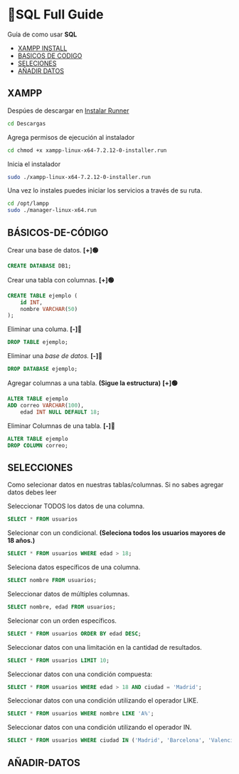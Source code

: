 
# 💉SQL Full Guide 

Guía de como usar **SQL**
- [XAMPP INSTALL](#XAMPP)
- [BASICOS DE CODIGO](#BÁSICOS-DE-CÓDIGO)
- [SELECIONES](#SELECIONES)
- [AÑADIR DATOS](#AÑADIR-DATOS)



## XAMPP
Despúes de descargar en [Instalar Runner](https://www.apachefriends.org/es/download.html)
```bash
cd Descargas
```
Agrega permisos de ejecución al instalador
```bash
cd chmod +x xampp-linux-x64-7.2.12-0-installer.run
```
Inicia el instalador
```bash
sudo ./xampp-linux-x64-7.2.12-0-installer.run
```
Una vez lo instales puedes iniciar los servicios a través de su ruta.
```bash
cd /opt/lampp
sudo ./manager-linux-x64.run
```

## BÁSICOS-DE-CÓDIGO
Crear una base de datos.  **[+]🟢**
```sql
CREATE DATABASE DB1;
```
Crear una tabla con columnas. **[+]🟢**
```sql
CREATE TABLE ejemplo (
    id INT,
    nombre VARCHAR(50)
);
```
Eliminar una columa. **[-]🔴**
```sql
DROP TABLE ejemplo;
```
Eliminar una _base de datos._ **[-]🔴**
```sql
DROP DATABASE ejemplo;
```
Agregar columnas a una tabla. **(Sigue la estructura)** **[+]🟢**
```sql
ALTER TABLE ejemplo
ADD correo VARCHAR(100),
    edad INT NULL DEFAULT 18;
```

Eliminar Columnas de una tabla. **[-]🔴**
```sql
ALTER TABLE ejemplo
DROP COLUMN correo;
```

## SELECCIONES 

Como selecionar datos en nuestras tablas/columnas. Si no sabes agregar datos debes leer


Seleccionar TODOS los datos de una columna.
```sql
SELECT * FROM usuarios
```

Selecionar con un condicional. **(Seleciona todos los usuarios mayores de 18 años.)**

```sql
SELECT * FROM usuarios WHERE edad > 18; 
```

Seleciona datos específicos de una columna.
```sql
SELECT nombre FROM usuarios;
```

Seleccionar datos de múltiples columnas.

```sql
SELECT nombre, edad FROM usuarios;
```

Selecionar con un orden específicos.

```sql
SELECT * FROM usuarios ORDER BY edad DESC;
```

Seleccionar datos con una limitación en la cantidad de resultados.

```sql
SELECT * FROM usuarios LIMIT 10;
```

Seleccionar datos con una condición compuesta:
```sql
SELECT * FROM usuarios WHERE edad > 18 AND ciudad = 'Madrid';
```

Seleccionar datos con una condición utilizando el operador LIKE.
```sql
SELECT * FROM usuarios WHERE nombre LIKE 'A%';
```

Seleccionar datos con una condición utilizando el operador IN.
```sql
SELECT * FROM usuarios WHERE ciudad IN ('Madrid', 'Barcelona', 'Valencia');
```

## AÑADIR-DATOS
